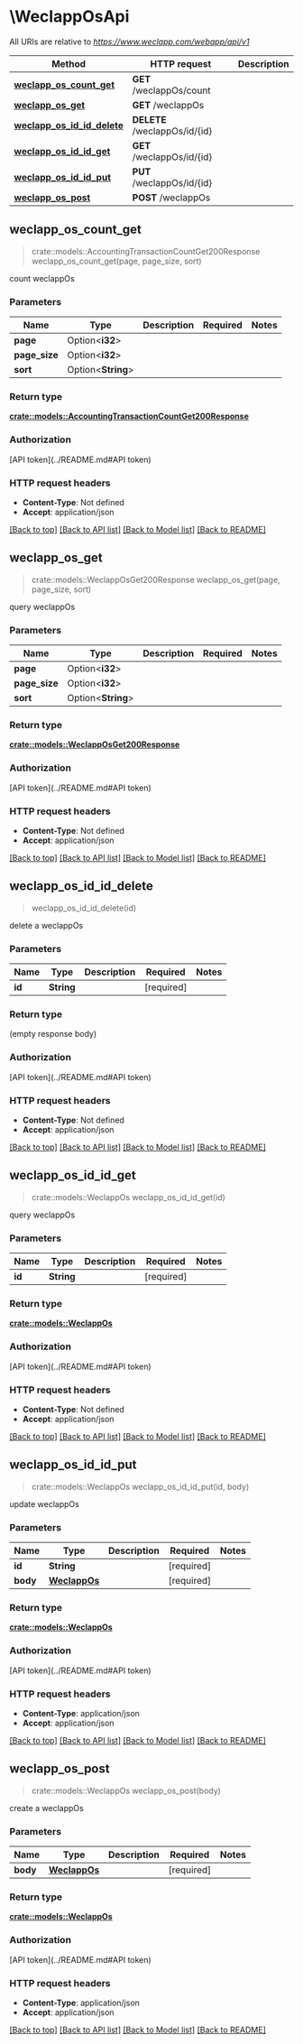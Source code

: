 # \WeclappOsApi

All URIs are relative to *https://www.weclapp.com/webapp/api/v1*

Method | HTTP request | Description
------------- | ------------- | -------------
[**weclapp_os_count_get**](WeclappOsApi.md#weclapp_os_count_get) | **GET** /weclappOs/count | 
[**weclapp_os_get**](WeclappOsApi.md#weclapp_os_get) | **GET** /weclappOs | 
[**weclapp_os_id_id_delete**](WeclappOsApi.md#weclapp_os_id_id_delete) | **DELETE** /weclappOs/id/{id} | 
[**weclapp_os_id_id_get**](WeclappOsApi.md#weclapp_os_id_id_get) | **GET** /weclappOs/id/{id} | 
[**weclapp_os_id_id_put**](WeclappOsApi.md#weclapp_os_id_id_put) | **PUT** /weclappOs/id/{id} | 
[**weclapp_os_post**](WeclappOsApi.md#weclapp_os_post) | **POST** /weclappOs | 



## weclapp_os_count_get

> crate::models::AccountingTransactionCountGet200Response weclapp_os_count_get(page, page_size, sort)


count weclappOs

### Parameters


Name | Type | Description  | Required | Notes
------------- | ------------- | ------------- | ------------- | -------------
**page** | Option<**i32**> |  |  |
**page_size** | Option<**i32**> |  |  |
**sort** | Option<**String**> |  |  |

### Return type

[**crate::models::AccountingTransactionCountGet200Response**](_accountingTransaction_count_get_200_response.md)

### Authorization

[API token](../README.md#API token)

### HTTP request headers

- **Content-Type**: Not defined
- **Accept**: application/json

[[Back to top]](#) [[Back to API list]](../README.md#documentation-for-api-endpoints) [[Back to Model list]](../README.md#documentation-for-models) [[Back to README]](../README.md)


## weclapp_os_get

> crate::models::WeclappOsGet200Response weclapp_os_get(page, page_size, sort)


query weclappOs

### Parameters


Name | Type | Description  | Required | Notes
------------- | ------------- | ------------- | ------------- | -------------
**page** | Option<**i32**> |  |  |
**page_size** | Option<**i32**> |  |  |
**sort** | Option<**String**> |  |  |

### Return type

[**crate::models::WeclappOsGet200Response**](_weclappOs_get_200_response.md)

### Authorization

[API token](../README.md#API token)

### HTTP request headers

- **Content-Type**: Not defined
- **Accept**: application/json

[[Back to top]](#) [[Back to API list]](../README.md#documentation-for-api-endpoints) [[Back to Model list]](../README.md#documentation-for-models) [[Back to README]](../README.md)


## weclapp_os_id_id_delete

> weclapp_os_id_id_delete(id)


delete a weclappOs

### Parameters


Name | Type | Description  | Required | Notes
------------- | ------------- | ------------- | ------------- | -------------
**id** | **String** |  | [required] |

### Return type

 (empty response body)

### Authorization

[API token](../README.md#API token)

### HTTP request headers

- **Content-Type**: Not defined
- **Accept**: application/json

[[Back to top]](#) [[Back to API list]](../README.md#documentation-for-api-endpoints) [[Back to Model list]](../README.md#documentation-for-models) [[Back to README]](../README.md)


## weclapp_os_id_id_get

> crate::models::WeclappOs weclapp_os_id_id_get(id)


query weclappOs

### Parameters


Name | Type | Description  | Required | Notes
------------- | ------------- | ------------- | ------------- | -------------
**id** | **String** |  | [required] |

### Return type

[**crate::models::WeclappOs**](weclappOs.md)

### Authorization

[API token](../README.md#API token)

### HTTP request headers

- **Content-Type**: Not defined
- **Accept**: application/json

[[Back to top]](#) [[Back to API list]](../README.md#documentation-for-api-endpoints) [[Back to Model list]](../README.md#documentation-for-models) [[Back to README]](../README.md)


## weclapp_os_id_id_put

> crate::models::WeclappOs weclapp_os_id_id_put(id, body)


update weclappOs

### Parameters


Name | Type | Description  | Required | Notes
------------- | ------------- | ------------- | ------------- | -------------
**id** | **String** |  | [required] |
**body** | [**WeclappOs**](WeclappOs.md) |  | [required] |

### Return type

[**crate::models::WeclappOs**](weclappOs.md)

### Authorization

[API token](../README.md#API token)

### HTTP request headers

- **Content-Type**: application/json
- **Accept**: application/json

[[Back to top]](#) [[Back to API list]](../README.md#documentation-for-api-endpoints) [[Back to Model list]](../README.md#documentation-for-models) [[Back to README]](../README.md)


## weclapp_os_post

> crate::models::WeclappOs weclapp_os_post(body)


create a weclappOs

### Parameters


Name | Type | Description  | Required | Notes
------------- | ------------- | ------------- | ------------- | -------------
**body** | [**WeclappOs**](WeclappOs.md) |  | [required] |

### Return type

[**crate::models::WeclappOs**](weclappOs.md)

### Authorization

[API token](../README.md#API token)

### HTTP request headers

- **Content-Type**: application/json
- **Accept**: application/json

[[Back to top]](#) [[Back to API list]](../README.md#documentation-for-api-endpoints) [[Back to Model list]](../README.md#documentation-for-models) [[Back to README]](../README.md)

